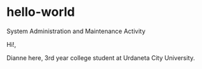 # hello-world
System Administration and Maintenance Activity

Hi!,

Dianne here, 3rd year college student at Urdaneta City University. 
